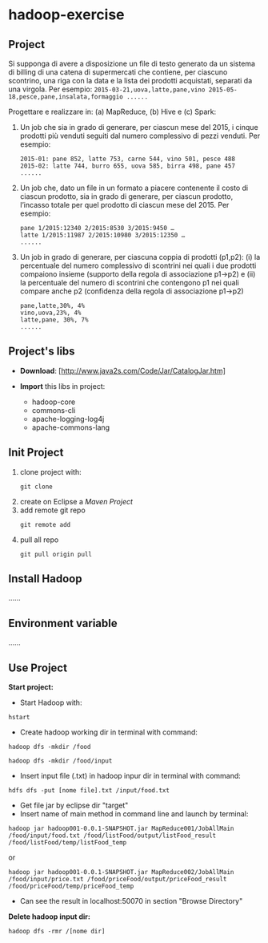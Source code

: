 # hadoop-exercise

## Project
Si supponga di avere a disposizione un file di testo generato da un sistema di billing di una catena di
supermercati che contiene, per ciascuno scontrino, una riga con la data e la lista dei prodotti
acquistati, separati da una virgola. Per esempio:
	```
	2015-03-21,uova,latte,pane,vino
	2015-05-18,pesce,pane,insalata,formaggio
	......
	```

Progettare e realizzare in: (a) MapReduce, (b) Hive e (c) Spark:
	
1. Un job che sia in grado di generare, per ciascun mese del 2015, i cinque prodotti più venduti seguiti dal numero complessivo di pezzi venduti. Per esempio:

	```
	2015-01: pane 852, latte 753, carne 544, vino 501, pesce 488
	2015-02: latte 744, burro 655, uova 585, birra 498, pane 457
	......
	```

2. Un job che, dato un file in un formato a piacere contenente il costo di ciascun prodotto, sia in grado di generare, per ciascun prodotto, l’incasso totale per quel prodotto di ciascun mese del 2015. Per esempio:

	```
	pane 1/2015:12340 2/2015:8530 3/2015:9450 …
	latte 1/2015:11987 2/2015:10980 3/2015:12350 …
	......
	```

3. Un job in grado di generare, per ciascuna coppia di prodotti (p1,p2): (i) la percentuale del numero complessivo di scontrini nei quali i due prodotti compaiono insieme (supporto della regola di associazione p1→p2) e (ii) la percentuale del numero di scontrini che contengono p1 nei quali compare anche p2 (confidenza della regola di associazione p1→p2)

	```
	pane,latte,30%, 4%
	vino,uova,23%, 4%
	latte,pane, 30%, 7%
	......
	```

## Project's libs

- **Download**: [http://www.java2s.com/Code/Jar/CatalogJar.htm]
- **Import** this libs in project:

	- hadoop-core
	- commons-cli
	- apache-logging-log4j
	- apache-commons-lang

## Init Project

1. clone project with: 
	```
	git clone
	```
2. create on Eclipse a *Maven Project*
3. add remote git repo
	```
	git remote add
	```
3. pull all repo
	```
	git pull origin pull
	```

## Install Hadoop

......

## Environment variable

......

## Use Project

**Start project:**

- Start Hadoop with:
```
hstart
```
- Create hadoop working dir in terminal with command:

```
hadoop dfs -mkdir /food
```
```
hadoop dfs -mkdir /food/input
```
- Insert input file (.txt) in hadoop inpur dir in terminal with command:
 
```
hdfs dfs -put [nome file].txt /input/food.txt
```
- Get file jar by eclipse dir "target"
- Insert name of main method in command line and launch by terminal:

```
hadoop jar hadoop001-0.0.1-SNAPSHOT.jar MapReduce001/JobAllMain /food/input/food.txt /food/listFood/output/listFood_result /food/listFood/temp/listFood_temp
```

or

```
hadoop jar hadoop001-0.0.1-SNAPSHOT.jar MapReduce002/JobAllMain /food/input/price.txt /food/priceFood/output/priceFood_result /food/priceFood/temp/priceFood_temp
```

- Can see the result in localhost:50070 in section "Browse Directory"

**Delete hadoop input dir:**

```hadoop dfs -rmr /[nome dir]```
